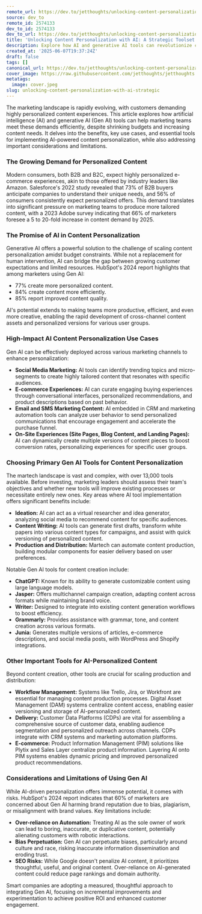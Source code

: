 ```yaml
---
remote_url: https://dev.to/jetthoughts/unlocking-content-personalization-with-ai-a-strategic-toolset-guide-34ol
source: dev_to
remote_id: 2574133
dev_to_id: 2574133
dev_to_url: https://dev.to/jetthoughts/unlocking-content-personalization-with-ai-a-strategic-toolset-guide-34ol
title: 'Unlocking Content Personalization with AI: A Strategic Toolset Guide'
description: Explore how AI and generative AI tools can revolutionize content personalization for marketing teams, addressing growing customer demands and budget constraints. Learn about key use cases, essential tools, and important considerations for successful implementation.
created_at: '2025-06-07T19:37:24Z'
draft: false
tags: []
canonical_url: https://dev.to/jetthoughts/unlocking-content-personalization-with-ai-a-strategic-toolset-guide-34ol
cover_image: https://raw.githubusercontent.com/jetthoughts/jetthoughts.github.io/master/content/blog/unlocking-content-personalization-with-ai-strategic/cover.jpeg
metatags:
  image: cover.jpeg
slug: unlocking-content-personalization-with-ai-strategic
---
```

The marketing landscape is rapidly evolving, with customers demanding highly personalized content experiences. This article explores how artificial intelligence (AI) and generative AI (Gen AI) tools can help marketing teams meet these demands efficiently, despite shrinking budgets and increasing content needs. It delves into the benefits, key use cases, and essential tools for implementing AI-powered content personalization, while also addressing important considerations and limitations.

### The Growing Demand for Personalized Content

Modern consumers, both B2B and B2C, expect highly personalized e-commerce experiences, akin to those offered by industry leaders like Amazon. Salesforce's 2022 study revealed that 73% of B2B buyers anticipate companies to understand their unique needs, and 56% of consumers consistently expect personalized offers. This demand translates into significant pressure on marketing teams to produce more tailored content, with a 2023 Adobe survey indicating that 66% of marketers foresee a 5 to 20-fold increase in content demand by 2025.

### The Promise of AI in Content Personalization

Generative AI offers a powerful solution to the challenge of scaling content personalization amidst budget constraints. While not a replacement for human intervention, AI can bridge the gap between growing customer expectations and limited resources. HubSpot's 2024 report highlights that among marketers using Gen AI:

*   77% create more personalized content.
*   84% create content more efficiently.
*   85% report improved content quality.

AI's potential extends to making teams more productive, efficient, and even more creative, enabling the rapid development of cross-channel content assets and personalized versions for various user groups.

### High-Impact AI Content Personalization Use Cases

Gen AI can be effectively deployed across various marketing channels to enhance personalization:

*   **Social Media Marketing:** AI tools can identify trending topics and micro-segments to create highly tailored content that resonates with specific audiences.
*   **E-commerce Experiences:** AI can curate engaging buying experiences through conversational interfaces, personalized recommendations, and product descriptions based on past behavior.
*   **Email and SMS Marketing Content:** AI embedded in CRM and marketing automation tools can analyze user behavior to send personalized communications that encourage engagement and accelerate the purchase funnel.
*   **On-Site Experiences (Site Pages, Blog Content, and Landing Pages):** AI can dynamically create multiple versions of content pieces to boost conversion rates, personalizing experiences for specific user groups.

### Choosing Primary Gen AI Tools for Content Personalization

The martech landscape is vast and complex, with over 13,000 tools available. Before investing, marketing leaders should assess their team's objectives and whether new tools will improve existing processes or necessitate entirely new ones. Key areas where AI tool implementation offers significant benefits include:

*   **Ideation:** AI can act as a virtual researcher and idea generator, analyzing social media to recommend content for specific audiences.
*   **Content Writing:** AI tools can generate first drafts, transform white papers into various content types for campaigns, and assist with quick versioning of personalized content.
*   **Production and Distribution:** Martech can automate content production, building modular components for easier delivery based on user preferences.

Notable Gen AI tools for content creation include:

*   **ChatGPT:** Known for its ability to generate customizable content using large language models.
*   **Jasper:** Offers multichannel campaign creation, adapting content across formats while maintaining brand voice.
*   **Writer:** Designed to integrate into existing content generation workflows to boost efficiency.
*   **Grammarly:** Provides assistance with grammar, tone, and content creation across various formats.
*   **Junia:** Generates multiple versions of articles, e-commerce descriptions, and social media posts, with WordPress and Shopify integrations.

### Other Important Tools for AI-Personalized Content

Beyond content creation, other tools are crucial for scaling production and distribution:

*   **Workflow Management:** Systems like Trello, Jira, or Workfront are essential for managing content production processes. Digital Asset Management (DAM) systems centralize content access, enabling easier versioning and storage of AI-personalized content.
*   **Delivery:** Customer Data Platforms (CDPs) are vital for assembling a comprehensive source of customer data, enabling audience segmentation and personalized outreach across channels. CDPs integrate with CRM systems and marketing automation platforms.
*   **E-commerce:** Product Information Management (PIM) solutions like Plytix and Sales Layer centralize product information. Layering AI onto PIM systems enables dynamic pricing and improved personalized product recommendations.

### Considerations and Limitations of Using Gen AI

While AI-driven personalization offers immense potential, it comes with risks. HubSpot's 2024 report indicates that 60% of marketers are concerned about Gen AI harming brand reputation due to bias, plagiarism, or misalignment with brand values. Key limitations include:

*   **Over-reliance on Automation:** Treating AI as the sole owner of work can lead to boring, inaccurate, or duplicative content, potentially alienating customers with robotic interactions.
*   **Bias Perpetuation:** Gen AI can perpetuate biases, particularly around culture and race, risking inaccurate information dissemination and eroding trust.
*   **SEO Risks:** While Google doesn't penalize AI content, it prioritizes thoughtful, useful, and original content. Over-reliance on AI-generated content could reduce page rankings and domain authority.

Smart companies are adopting a measured, thoughtful approach to integrating Gen AI, focusing on incremental improvements and experimentation to achieve positive ROI and enhanced customer engagement.
